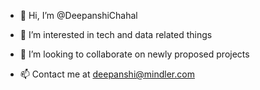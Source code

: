 - 👋 Hi, I’m @DeepanshiChahal
- 👀 I’m interested in tech and data related things

- 💞️ I’m looking to collaborate on newly proposed projects
- 📫 Contact me at deepanshi@mindler.com

<!---
DeepanshiChahal/DeepanshiChahal is a ✨ special ✨ repository because its `README.md` (this file) appears on your GitHub profile.
You can click the Preview link to take a look at your changes.
--->

